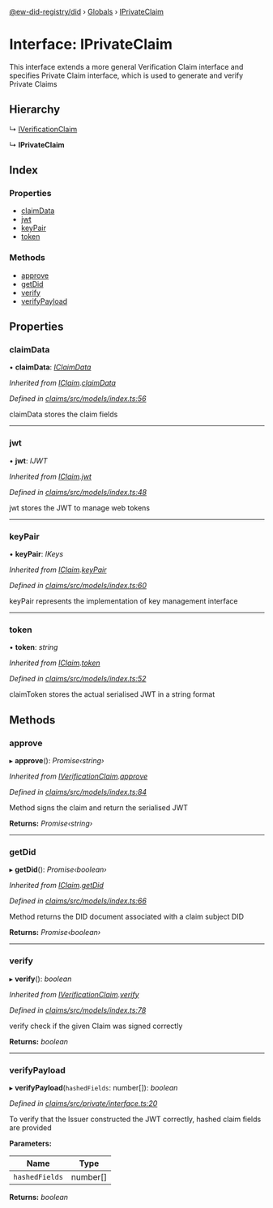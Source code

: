 [@ew-did-registry/did](../README.md) › [Globals](../globals.md) › [IPrivateClaim](iprivateclaim.md)

# Interface: IPrivateClaim

This interface extends a more general Verification Claim interface
and specifies Private Claim interface, which is used to generate and
verify Private Claims

## Hierarchy

  ↳ [IVerificationClaim](iverificationclaim.md)

  ↳ **IPrivateClaim**

## Index

### Properties

* [claimData](iprivateclaim.md#claimdata)
* [jwt](iprivateclaim.md#jwt)
* [keyPair](iprivateclaim.md#keypair)
* [token](iprivateclaim.md#token)

### Methods

* [approve](iprivateclaim.md#approve)
* [getDid](iprivateclaim.md#getdid)
* [verify](iprivateclaim.md#verify)
* [verifyPayload](iprivateclaim.md#verifypayload)

## Properties

###  claimData

• **claimData**: *[IClaimData](iclaimdata.md)*

*Inherited from [IClaim](iclaim.md).[claimData](iclaim.md#claimdata)*

*Defined in [claims/src/models/index.ts:56](https://github.com/energywebfoundation/ew-did-registry/blob/4dc2947/packages/claims/src/models/index.ts#L56)*

claimData stores the claim fields

___

###  jwt

• **jwt**: *IJWT*

*Inherited from [IClaim](iclaim.md).[jwt](iclaim.md#jwt)*

*Defined in [claims/src/models/index.ts:48](https://github.com/energywebfoundation/ew-did-registry/blob/4dc2947/packages/claims/src/models/index.ts#L48)*

jwt stores the JWT to manage web tokens

___

###  keyPair

• **keyPair**: *IKeys*

*Inherited from [IClaim](iclaim.md).[keyPair](iclaim.md#keypair)*

*Defined in [claims/src/models/index.ts:60](https://github.com/energywebfoundation/ew-did-registry/blob/4dc2947/packages/claims/src/models/index.ts#L60)*

keyPair represents the implementation of key management interface

___

###  token

• **token**: *string*

*Inherited from [IClaim](iclaim.md).[token](iclaim.md#token)*

*Defined in [claims/src/models/index.ts:52](https://github.com/energywebfoundation/ew-did-registry/blob/4dc2947/packages/claims/src/models/index.ts#L52)*

claimToken stores the actual serialised JWT in a string format

## Methods

###  approve

▸ **approve**(): *Promise‹string›*

*Inherited from [IVerificationClaim](iverificationclaim.md).[approve](iverificationclaim.md#approve)*

*Defined in [claims/src/models/index.ts:84](https://github.com/energywebfoundation/ew-did-registry/blob/4dc2947/packages/claims/src/models/index.ts#L84)*

Method signs the claim and return the serialised JWT

**Returns:** *Promise‹string›*

___

###  getDid

▸ **getDid**(): *Promise‹boolean›*

*Inherited from [IClaim](iclaim.md).[getDid](iclaim.md#getdid)*

*Defined in [claims/src/models/index.ts:66](https://github.com/energywebfoundation/ew-did-registry/blob/4dc2947/packages/claims/src/models/index.ts#L66)*

Method returns the DID document associated with a claim subject DID

**Returns:** *Promise‹boolean›*

___

###  verify

▸ **verify**(): *boolean*

*Inherited from [IVerificationClaim](iverificationclaim.md).[verify](iverificationclaim.md#verify)*

*Defined in [claims/src/models/index.ts:78](https://github.com/energywebfoundation/ew-did-registry/blob/4dc2947/packages/claims/src/models/index.ts#L78)*

verify check if the given Claim was signed correctly

**Returns:** *boolean*

___

###  verifyPayload

▸ **verifyPayload**(`hashedFields`: number[]): *boolean*

*Defined in [claims/src/private/interface.ts:20](https://github.com/energywebfoundation/ew-did-registry/blob/4dc2947/packages/claims/src/private/interface.ts#L20)*

To verify that the Issuer constructed the JWT correctly, hashed claim fields are provided

**Parameters:**

Name | Type |
------ | ------ |
`hashedFields` | number[] |

**Returns:** *boolean*
